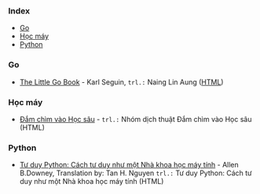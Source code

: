 ### Index

* [Go](#golang)
* [Học máy](#machine-learning)
* [Python](#python)


### <a id="golang"></a>Go

* [The Little Go Book](https://github.com/nainglinaung/the-little-go-book) - Karl Seguin, `trl.:` Naing Lin Aung ([HTML](https://github.com/quangnh89/the-little-go-book/blob/master/vi/go.md))


### <a id="machine-learning"></a>Học máy

* [Đắm chìm vào Học sâu](https://d2l.aivivn.com) - `trl.:` Nhóm dịch thuật Đắm chìm vào Học sâu (HTML)


### <a id="python"></a>Python

* [Tư duy Python: Cách tư duy như một Nhà khoa học máy tính](https://bitbucket.org/tanhuynhng/thinking-python/src/master/) - Allen B.Downey, Translation by: Tan H. Nguyen `trl.:` Tư duy Python: Cách tư duy như một Nhà khoa học máy tính (HTML)

